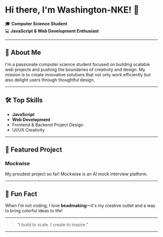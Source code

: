 # Hi there, I'm Washington-NKE! 👋

🎓 **Computer Science Student**  
💻 **JavaScript & Web Development Enthusiast**

---

## 🚀 About Me

I'm a passionate computer science student focused on building scalable web projects and pushing the boundaries of creativity and design. My mission is to create innovative solutions that not only work efficiently but also delight users through thoughtful design.

---

## 🛠️ Top Skills

- **JavaScript**
- **Web Development**
- Frontend & Backend Project Design
- UI/UX Creativity

---

## 🌟 Featured Project

### Mockwise

My proudest project so far! Mockwise is an AI mock interview platform.

---

## 🎨 Fun Fact

When I'm not coding, I love **beadmaking**—it's my creative outlet and a way to bring colorful ideas to life!

---

> “I build to scale. I create to inspire.”

---

<!--
**Washington-NKE/Washington-NKE** is a ✨ _special_ ✨ repository because its `README.md` (this file) appears on your GitHub profile!
-->
